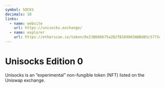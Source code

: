```yaml
---
symbol: SOCKS
decimals: 18
links:
  - name: website
    url: https://unisocks.exchange/
  - name: explorer
    url: https://etherscan.io/token/0x23B608675a2B2fB1890d3ABBd85c5775c51691d5
---
```


# Unisocks Edition 0

Unisocks is an “experimental” non-fungible token (NFT) listed on the Uniswap exchange.
